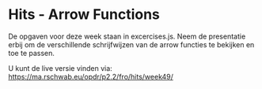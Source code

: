 # Hits - Arrow Functions
De opgaven voor deze week staan in excercises.js. Neem de presentatie erbij om de verschillende
schrijfwijzen van de arrow functies te bekijken en toe te passen. 

U kunt de live versie vinden via:  
https://ma.rschwab.eu/opdr/p2.2/fro/hits/week49/

